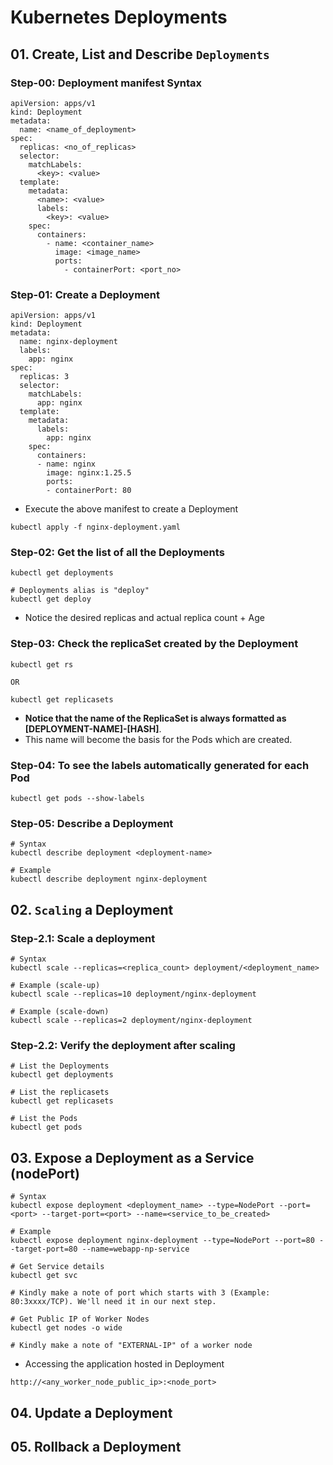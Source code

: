# Kubernetes Deployments

## 01. Create, List and Describe `Deployments`

### Step-00: Deployment manifest Syntax

```
apiVersion: apps/v1
kind: Deployment
metadata:
  name: <name_of_deployment>
spec:
  replicas: <no_of_replicas>
  selector:
    matchLabels:
      <key>: <value>
  template:
    metadata:
      <name>: <value>
      labels:
        <key>: <value>
    spec:
      containers:
        - name: <container_name>
          image: <image_name>
          ports:
            - containerPort: <port_no>
```

### Step-01: Create a Deployment

```
apiVersion: apps/v1
kind: Deployment
metadata:
  name: nginx-deployment
  labels:
    app: nginx
spec:
  replicas: 3
  selector:
    matchLabels:
      app: nginx
  template:
    metadata:
      labels:
        app: nginx
    spec:
      containers:
      - name: nginx
        image: nginx:1.25.5
        ports:
        - containerPort: 80
```

- Execute the above manifest to create a Deployment

```
kubectl apply -f nginx-deployment.yaml
```

### Step-02: Get the list of all the Deployments

```
kubectl get deployments

# Deployments alias is "deploy"
kubectl get deploy
```

- Notice the desired replicas and actual replica count + Age

### Step-03: Check the replicaSet created by the Deployment

```
kubectl get rs

OR

kubectl get replicasets
```

- **Notice that the name of the ReplicaSet is always formatted as [DEPLOYMENT-NAME]-[HASH]**.
- This name will become the basis for the Pods which are created.

### Step-04: To see the labels automatically generated for each Pod

```
kubectl get pods --show-labels
```

### Step-05: Describe a Deployment

```
# Syntax
kubectl describe deployment <deployment-name>

# Example
kubectl describe deployment nginx-deployment
```

## 02. `Scaling` a Deployment

### Step-2.1: Scale a deployment

```
# Syntax
kubectl scale --replicas=<replica_count> deployment/<deployment_name>

# Example (scale-up)
kubectl scale --replicas=10 deployment/nginx-deployment

# Example (scale-down)
kubectl scale --replicas=2 deployment/nginx-deployment
```

### Step-2.2: Verify the deployment after scaling

```
# List the Deployments
kubectl get deployments

# List the replicasets
kubectl get replicasets

# List the Pods
kubectl get pods
```

## 03. Expose a Deployment as a Service (nodePort)

```
# Syntax
kubectl expose deployment <deployment_name> --type=NodePort --port=<port> --target-port=<port> --name=<service_to_be_created>

# Example
kubectl expose deployment nginx-deployment --type=NodePort --port=80 --target-port=80 --name=webapp-np-service

# Get Service details
kubectl get svc

# Kindly make a note of port which starts with 3 (Example: 80:3xxxx/TCP). We'll need it in our next step.

# Get Public IP of Worker Nodes
kubectl get nodes -o wide

# Kindly make a note of "EXTERNAL-IP" of a worker node
```

- Accessing the application hosted in Deployment

```
http://<any_worker_node_public_ip>:<node_port>
```

## 04. Update a Deployment

## 05. Rollback a Deployment
